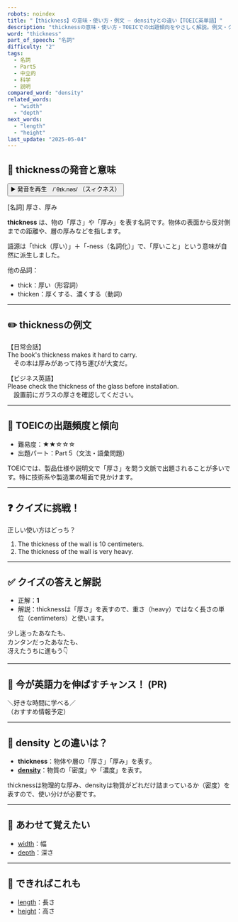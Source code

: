 ```yaml
---
robots: noindex
title: "【thickness】の意味・使い方・例文 ― densityとの違い【TOEIC英単語】"
description: "thicknessの意味・使い方・TOEICでの出題傾向をやさしく解説。例文・クイズ付きでdensityとの違いもわかりやすく学べます。"
word: "thickness"
part_of_speech: "名詞"
difficulty: "2"
tags:
  - 名詞
  - Part5
  - 中立的
  - 科学
  - 説明
compared_word: "density"
related_words:
  - "width"
  - "depth"
next_words:
  - "length"
  - "height"
last_update: "2025-05-04"
---
```


## 🔰 thicknessの発音と意味

<button class="play-audio" onclick="playTTS('thickness')">
  <span class="play-audio-main">
    ▶️ 発音を再生　/ˈθɪk.nəs/
  </span>
  <span class="play-audio-sub">
    （スィクネス）
  </span>
</button>

[名詞] 厚さ、厚み

**thickness** は、物の「厚さ」や「厚み」を表す名詞です。物体の表面から反対側までの距離や、層の厚みなどを指します。

語源は「thick（厚い）」＋「-ness（名詞化）」で、「厚いこと」という意味が自然に派生しました。

他の品詞：  
- thick：厚い（形容詞）
- thicken：厚くする、濃くする（動詞）

---

## ✏️ thicknessの例文

【日常会話】  
The book's thickness makes it hard to carry.  
　その本は厚みがあって持ち運びが大変だ。

【ビジネス英語】  
Please check the thickness of the glass before installation.  
　設置前にガラスの厚さを確認してください。

---

## 🎯 TOEICの出題頻度と傾向

- 難易度：★★☆☆☆
- 出題パート：Part 5（文法・語彙問題）

TOEICでは、製品仕様や説明文で「厚さ」を問う文脈で出題されることが多いです。特に技術系や製造業の場面で見かけます。

---

## ❓ クイズに挑戦！

正しい使い方はどっち？

1. The thickness of the wall is 10 centimeters.  
2. The thickness of the wall is very heavy.

---

## ✅ クイズの答えと解説

- 正解：**1**
- 解説：thicknessは「厚さ」を表すので、重さ（heavy）ではなく長さの単位（centimeters）と使います。

少し迷ったあなたも、  
カンタンだったあなたも、  
冴えたうちに進もう👇️

---

## 🚀 今が英語力を伸ばすチャンス！ (PR)

<div class="info-center">
＼好きな時間に学べる／<br>  
（おすすめ情報予定）
</div>

---

## 🤔  density との違いは？

- **thickness**：物体や層の「厚さ」「厚み」を表す。
- **[density](/density)**：物質の「密度」や「濃度」を表す。

thicknessは物理的な厚み、densityは物質がどれだけ詰まっているか（密度）を表すので、使い分けが必要です。

---

## 🧩 あわせて覚えたい

- [width](/width)：幅
- [depth](/depth)：深さ

---

## 📖 できればこれも

- [length](/length)：長さ
- [height](/height)：高さ

<!-- cvid: aid48_bid36 -->
